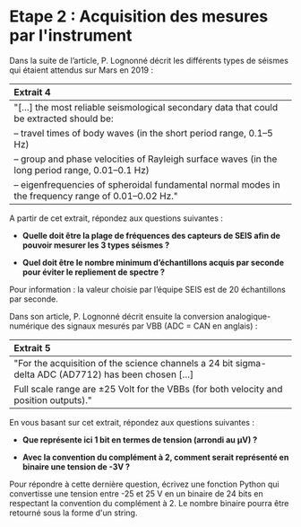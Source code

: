 # Etape 2 : Acquisition des mesures par l'instrument

Dans la suite de l’article, P. Lognonné décrit les différents types de séismes qui étaient attendus sur Mars en 2019 :

|Extrait 4|
|:-|
|"[…] the most reliable seismological secondary data that could be extracted should be:|
|– travel times of body waves (in the short period range, 0.1–5 Hz)|
|– group and phase velocities of Rayleigh surface waves (in the long period range, 0.01–0.1 Hz)|
|– eigenfrequencies of spheroidal fundamental normal modes in the frequency range of 0.01–0.02 Hz."|

A partir de cet extrait, répondez aux questions suivantes :

* **Quelle doit être la plage de fréquences des capteurs de SEIS afin de pouvoir mesurer les 3 types séismes ?**

* **Quel doit être le nombre minimum d’échantillons acquis par seconde pour éviter le repliement de spectre ?**

Pour information : la valeur choisie par l’équipe SEIS est de 20 échantillons par seconde.

Dans son article, P. Lognonné décrit ensuite la conversion analogique-numérique des signaux mesurés par VBB (ADC = CAN en anglais) :

|Extrait 5|
|:-|
|"For the acquisition of the science channels a 24 bit sigma-delta ADC (AD7712) has been chosen […]|
|Full scale range are ±25 Volt for the VBBs (for both velocity and position outputs)."|

En vous basant sur cet extrait, répondez aux questions suivantes :

* **Que représente ici 1 bit en termes de tension (arrondi au µV) ?**

* **Avec la convention du complément à 2, comment serait représenté en binaire une tension de -3V ?**

Pour répondre à cette dernière question, écrivez une fonction Python qui convertisse une tension entre -25 et 25 V en un binaire de 24 bits en respectant la convention du complément à 2.
Le nombre binaire pourra être retourné sous la forme d'un string.